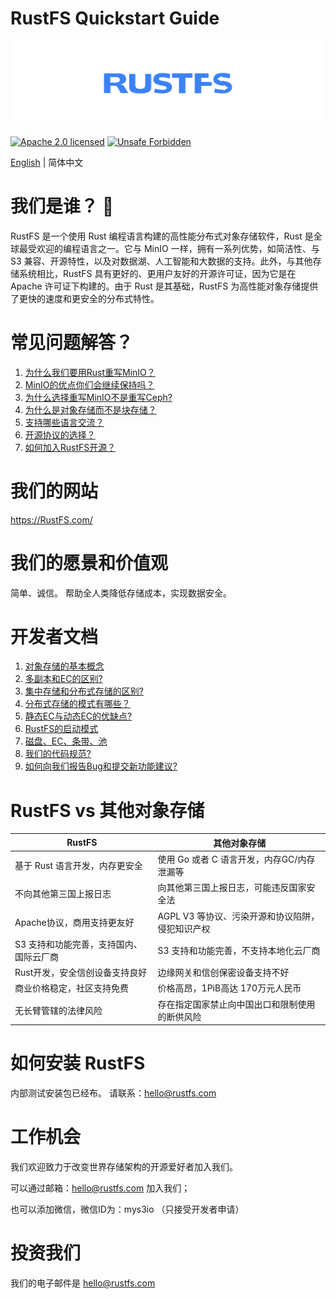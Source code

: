 # RustFS Quickstart Guide

[![RustFS](https://raw.githubusercontent.com/rustfs/rustfs/33a05c50cfaf8aaf613bf98826f9e55ab50a7c89/images/logo.svg)](https://rustfs.com)


[![Apache 2.0 licensed][license-badge]][license-url]
[![Unsafe Forbidden][unsafe-forbidden-badge]][unsafe-forbidden-url]

[license-badge]: https://img.shields.io/badge/license-Apache--2.0-blue.svg
[license-url]: ./LICENSE
[unsafe-forbidden-badge]: https://img.shields.io/badge/unsafe-forbidden-success.svg
[unsafe-forbidden-url]: https://github.com/rust-secure-code/safety-dance/


[English](README.md) | 简体中文
 


# 我们是谁？ 👋

RustFS 是一个使用 Rust 编程语言构建的高性能分布式对象存储软件，Rust 是全球最受欢迎的编程语言之一。它与 MinIO 一样，拥有一系列优势，如简洁性、与 S3 兼容、开源特性，以及对数据湖、人工智能和大数据的支持。此外，与其他存储系统相比，RustFS 具有更好的、更用户友好的开源许可证，因为它是在 Apache 许可证下构建的。由于 Rust 是其基础，RustFS 为高性能对象存储提供了更快的速度和更安全的分布式特性。

# 常见问题解答？

1. [为什么我们要用Rust重写MinIO？](/docs/cn/why-rust.md)
2. [MinIO的优点你们会继续保持吗？](/docs/cn/why-good.md )
3. [为什么选择重写MinIO不是重写Ceph?](/docs/cn/why-ceph.md)
4. [为什么是对象存储而不是块存储？](/docs/cn/why-object-storage.md)
5. [支持哪些语言交流？](/docs/cn/why-language.md)
6. [开源协议的选择？](/docs/cn/how-opensource.md)
7. [如何加入RustFS开源？](/docs/cn/howtojoin.md)


# 我们的网站
https://RustFS.com/


# 我们的愿景和价值观
简单、诚信。
帮助全人类降低存储成本，实现数据安全。


# 开发者文档

1. [对象存储的基本概念](/docs/cn/core/start.md)
2. [多副本和EC的区别?](/docs/cn/core/ec.md)
3. [集中存储和分布式存储的区别?](/docs/cn/core/distributed.md)
4. [分布式存储的模式有哪些？](/docs/cn/core/modes.md)
5. [静态EC与动态EC的优缺点?](/docs/cn/core/ec-modes.md)
6. [RustFS的启动模式](/docs/cn/core/start-modes.md)
7. [磁盘、EC、条带、池](/docs/cn/core/disk-ec-stripes-pools.md)
8.  [我们的代码规范?](/docs/cn/core/code-style.md)
9.  [如何向我们报告Bug和提交新功能建议?](/docs/cn/core/report-bug.md)


# RustFS vs 其他对象存储

| RustFS |  其他对象存储|
| - | - |
|基于 Rust 语言开发，内存更安全 |   使用 Go 或者 C 语言开发，内存GC/内存泄漏等 |
| 不向其他第三国上报日志 | 向其他第三国上报日志，可能违反国家安全法 |
| Apache协议，商用支持更友好 | AGPL V3 等协议、污染开源和协议陷阱，侵犯知识产权|
| S3 支持和功能完善，支持国内、国际云厂商 | S3 支持和功能完善，不支持本地化云厂商 |
| Rust开发，安全信创设备支持良好 | 边缘网关和信创保密设备支持不好 |
| 商业价格稳定，社区支持免费 |  价格高昂，1PiB高达 170万元人民币 |
| 无长臂管辖的法律风险 | 存在指定国家禁止向中国出口和限制使用的断供风险 |

# 如何安装 RustFS

内部测试安装包已经布。
请联系：hello@rustfs.com





# 工作机会

  我们欢迎致力于改变世界存储架构的开源爱好者加入我们。

  可以通过邮箱：hello@rustfs.com 加入我们；

   也可以添加微信，微信ID为：mys3io （只接受开发者申请）

# 投资我们

我们的电子邮件是 hello@rustfs.com


<!--
**RustFS/RustFS** is a ✨ _special_ ✨ repository because its `README.md` (this file) appears on your GitHub profile.

Here are some ideas to get you started:

- 🔭 I’m currently working on ...
- 🌱 I’m currently learning ...
- 👯 I’m looking to collaborate on ...
- 🤔 I’m looking for help with ...
- 💬 Ask me about ...
- 📫 How to reach me: ...
- 😄 Pronouns: ...
- ⚡ Fun fact: ...
-->
